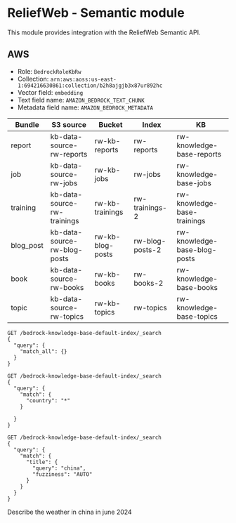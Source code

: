 # ReliefWeb - Semantic module

This module provides integration with the ReliefWeb Semantic API.

## AWS

- Role: `BedrockRoleKbRw`
- Collection: `arn:aws:aoss:us-east-1:694216630861:collection/b2h8ajgjb3x87ur892hc`
- Vector field: `embedding`
- Text field name: `AMAZON_BEDROCK_TEXT_CHUNK`
- Metadata field name: `AMAZON_BEDROCK_METADATA`

| Bundle | S3 source | Bucket | Index | KB |
| - | - | - | - | - |
| report    | kb-data-source-rw-reports    | rw-kb-reports | rw-reports | rw-knowledge-base-reports |
| job       | kb-data-source-rw-jobs       | rw-kb-jobs | rw-jobs | rw-knowledge-base-jobs |
| training  | kb-data-source-rw-trainings  | rw-kb-trainings | rw-trainings-2 | rw-knowledge-base-trainings |
| blog_post | kb-data-source-rw-blog-posts    | rw-kb-blog-posts | rw-blog-posts-2 | rw-knowledge-base-blog-posts |
| book      | kb-data-source-rw-books    | rw-kb-books | rw-books-2 | rw-knowledge-base-books |
| topic     | kb-data-source-rw-topics    | rw-kb-topics | rw-topics | rw-knowledge-base-topics |


```
GET /bedrock-knowledge-base-default-index/_search
{
  "query": {
    "match_all": {}
  }
}
```

```
GET /bedrock-knowledge-base-default-index/_search
{
  "query": {
    "match": {
      "country": "*"
    }

  }
}
```

```
GET /bedrock-knowledge-base-default-index/_search
{
  "query": {
    "match": {
      "title": {
        "query": "china",
        "fuzziness": "AUTO"
      }
    }
  }
}
```

Describe the weather in china in june 2024

